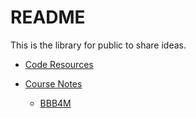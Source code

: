 # README

This is the library for public to share ideas.

* [Code Resources]()

* [Course Notes]()
  * [BBB4M]()
